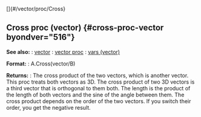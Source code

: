 []{#/vector/proc/Cross}
## Cross proc (vector) {#cross-proc-vector byondver="516"}
**See also:**
:   [vector](#/vector)
:   [vector proc](#/proc/vector)
:   [vars (vector)](#/vector/var)
<!-- -->
**Format:**
:   A.Cross(vector/B)
<!-- -->
**Returns:**
:   The cross product of the two vectors, which is another vector.
This proc treats both vectors as 3D.
The cross product of two 3D vectors is a third vector that is orthogonal
to them both. The length is the product of the length of both vectors
and the sine of the angle between them.
The cross product depends on the order of the two vectors. If you switch
their order, you get the negative result.